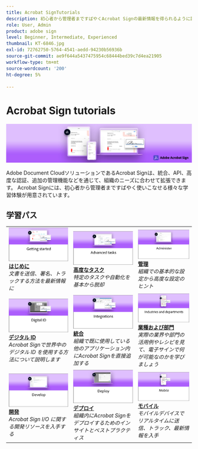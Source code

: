 ```yaml
---
title: Acrobat SignTutorials
description: 初心者から管理者まですばやくAcrobat Signの最新情報を得られるように設計されたチュートリアル、Web セミナー、ユースケースのコレクションです
role: User, Admin
product: adobe sign
level: Beginner, Intermediate, Experienced
thumbnail: KT-6846.jpg
exl-id: 72762750-5764-4541-aedd-94230b56936b
source-git-commit: ae9f644a5437475954c68444bed39c7d4ea21905
workflow-type: tm+mt
source-wordcount: '200'
ht-degree: 5%

---
```


# Acrobat Sign tutorials

![Acrobat Sign Hero Image](assets/Hero_Sign.jpg)

Adobe Document CloudソリューションであるAcrobat Signは、統合、API、高度な認証、追加の管理機能などを通じて、組織のニーズに合わせて拡張できます。 Acrobat Signには、初心者から管理者まですばやく使いこなせる様々な学習体験が用意されています。

## 学習パス

<table style="table-layout:fixed">
<tr>
  <td>
    <a href="sign-beginner-tutorials/beginner-users-overview.md">
      <img alt="はじめに" src="assets/AS_Title_Getting-Started.png" />
    </a>
    <div>
    <a href="sign-beginner-tutorials/beginner-users-overview.md"><strong>はじめに</strong></a>
    </div>
    <em>文書を送信、署名、トラックする方法を最新情報に</em>
    <br>
  </td>
  <td>
    <a href="sign-advanced-users/advanced-users-overview.md">
      <img alt="高度なタスク" src="assets/AS_Title_Advanced.png" />
    </a>
    <div>
    <a href="sign-advanced-users/advanced-users-overview.md"><strong>高度なタスク</strong></a>
    </div>
    <em>特定のタスクや自動化を基本から脱却</em>
    <br>
  </td>  
  <td>
    <a href="admin/intro-admin-overview.md">
      <img alt="管理" src="assets/AS_Title_Administer.png" />
    </a>
    <div>
    <a href="admin/intro-admin-overview.md"><strong>管理</strong></a>
    </div>
    <em>組織での基本的な設定から高度な設定のヒント</em>
    <br>
  </td>
</tr>
<tr>
  <td>
    <a href="digitalid/digitalid-overview.md">
      <img alt="デジタル ID" src="assets/AS_Title_DigitalID.png" />
    </a>
    <div>
    <a href="digitalid/digitalid-overview.md"><strong>デジタル ID</strong></a>
    </div>
    <em>Acrobat Signで世界中のデジタル ID を使用する方法について説明します</em>
    <br>
  </td>
  <td>
    <a href="integrations/integrations-overview.md">
      <img alt="統合" src="assets/AS_Title_Integrate.png" />
    </a>
    <div>
    <a href="integrations/integrations-overview.md"><strong>統合</strong></a>
    </div>
    <em>組織で既に使用している他のアプリケーション内にAcrobat Signを直接追加する</em>
    <br>
  </td>
  <td>
    <a href="sign-usecase/expand-inspire-overview.md">
      <img alt="業種および部門" src="assets/AS_Title_Industry.png" />
    </a>
    <div>
    <a href="sign-usecase/expand-inspire-overview.md"><strong>業種および部門</strong></a>
    </div>
    <em>実際の業界や部門の活用例やレシピを見て、電子サインで何が可能なのかを学びましょう</em>
    <br>
  </td>
</tr>
<tr>
  <td>
    <a href="develop/develop-overview.md">
      <img alt="開発" src="assets/AS_Title_Develop.png" />
    </a>
    <div>
    <a href="develop/develop-overview.md"><strong>開発</strong></a>
    </div>
    <em>Acrobat Sign I/O に関する開発リソースを入手する</em>
    <br>
  </td>
   <td>
    <a href="deploy-overview.md">
      <img alt="デプロイ" src="assets/AS_Title_Deploy.png" />
    </a>
    <div>
    <a href="deploy-overview.md"><strong>デプロイ</strong></a>
    </div>
    <em>組織内にAcrobat Signをデプロイするためのインサイトとベストプラクティス</em>
    <br>
  </td>
  <td>
    <a href="mobile/mobile-overview.md">
      <img alt="モバイル" src="assets/AS_Title_Mobile.png" />
    </a>
    <div>
    <a href="mobile/mobile-overview.md"><strong>モバイル</strong></a>
    </div>
    <em>モバイルデバイスでリアルタイムに送信、トラック、最新情報を入手</em>
    <br>
  </td>  
</tr>
</table>
